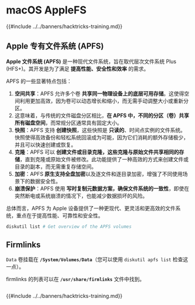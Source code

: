# macOS AppleFS

{{#include ../../banners/hacktricks-training.md}}

## Apple 专有文件系统 (APFS)

**Apple 文件系统 (APFS)** 是一种现代文件系统，旨在取代层次文件系统 Plus (HFS+)。其开发是为了满足 **提高性能、安全性和效率** 的需求。

APFS 的一些显著特点包括：

1. **空间共享**：APFS 允许多个卷 **共享同一物理设备上的底层可用存储**。这使得空间利用更加高效，因为卷可以动态增长和缩小，而无需手动调整大小或重新分区。
1. 这意味着，与传统的文件磁盘分区相比，**在 APFS 中，不同的分区（卷）共享所有磁盘空间**，而常规分区通常具有固定大小。
2. **快照**：APFS 支持 **创建快照**，这些快照是 **只读的**、时间点实例的文件系统。快照使得高效备份和轻松系统回滚成为可能，因为它们消耗的额外存储极少，并且可以快速创建或恢复。
3. **克隆**：APFS 可以 **创建文件或目录克隆，这些克隆与原始文件共享相同的存储**，直到克隆或原始文件被修改。此功能提供了一种高效的方式来创建文件或目录的副本，而无需重复存储空间。
4. **加密**：APFS **原生支持全盘加密**以及逐文件和逐目录加密，增强了不同使用场景下的数据安全性。
5. **崩溃保护**：APFS 使用 **写时复制元数据方案，确保文件系统的一致性**，即使在突然断电或系统崩溃的情况下，也能减少数据损坏的风险。

总体而言，APFS 为 Apple 设备提供了一种更现代、更灵活和更高效的文件系统，重点在于提高性能、可靠性和安全性。
```bash
diskutil list # Get overview of the APFS volumes
```
## Firmlinks

`Data` 卷挂载在 **`/System/Volumes/Data`**（您可以使用 `diskutil apfs list` 检查这一点）。

firmlinks 的列表可以在 **`/usr/share/firmlinks`** 文件中找到。
```bash

```
{{#include ../../banners/hacktricks-training.md}}
